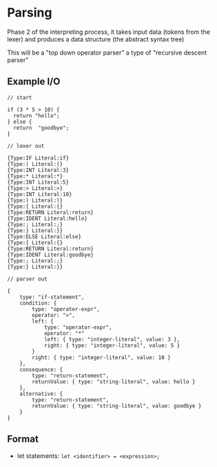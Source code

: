 # Parsing

Phase 2 of the interpreting process, it takes input data (tokens from the lexer) and produces a data structure (the abstract syntax tree)

This will be a "top down operator parser" a type of "recursive descent parser"

## Example I/O

```
// start

if (3 * 5 > 10) {
  return "hello";
} else {
  return  "goodbye";
}
```

```
// lexer out 

{Type:IF Literal:if}
{Type:( Literal:(}
{Type:INT Literal:3}
{Type:* Literal:*}
{Type:INT Literal:5}
{Type:> Literal:>}
{Type:INT Literal:10}
{Type:) Literal:)}
{Type:{ Literal:{}
{Type:RETURN Literal:return}
{Type:IDENT Literal:hello}
{Type:; Literal:;}
{Type:} Literal:}}
{Type:ELSE Literal:else}
{Type:{ Literal:{}
{Type:RETURN Literal:return}
{Type:IDENT Literal:goodbye}
{Type:; Literal:;}
{Type:} Literal:}}
```

```
// parser out 

{
    type: "if-statement",
    condition: {
        type: "operator-expr",
        operator: ">",
        left: {
            type: "operator-expr",
            operator: "*"
            left: { type: "integer-literal", value: 3 },
            right: { type: "integer-literal", value: 5 }
        }
        right: { type: "integer-literal", value: 10 }
    },
    consequence: {
        type: "return-statement",
        returnValue: { type: "string-literal", value: hello }
    },
    alternative: {
        type: "return-statement",
        returnValue: { type: "string-literal", value: goodbye }
    }
}
```

## Format

- let statements: `let <identifier> = <expression>;`

